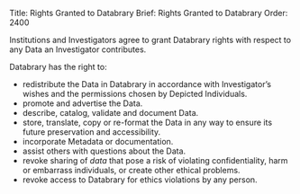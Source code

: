 Title: Rights Granted to Databrary
Brief: Rights Granted to Databrary
Order: 2400

Institutions and Investigators agree to grant Databrary rights with respect to any Data an Investigator contributes.

Databrary has the right to:

- redistribute the Data in Databrary in accordance with Investigator’s wishes and the permissions chosen by Depicted Individuals.
- promote and advertise the Data.
- describe, catalog, validate and document Data.
- store, translate, copy or re-format the Data in any way to ensure its future preservation and accessibility.
- incorporate Metadata or documentation.
- assist others with questions about the Data.
- revoke sharing of *data* that pose a risk of violating confidentiality, harm or embarrass individuals, or create other ethical problems.
- revoke access to Databrary for ethics violations by any person.
